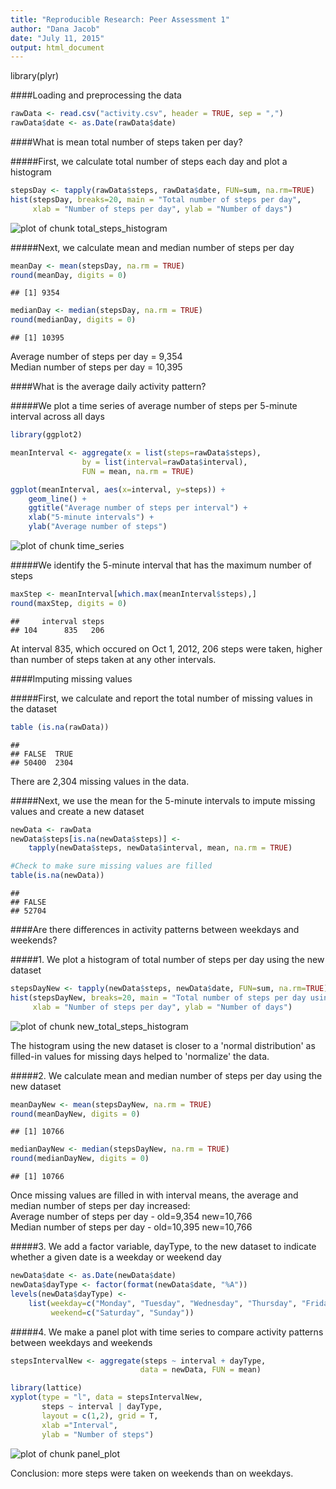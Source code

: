 ```yaml
---
title: "Reproducible Research: Peer Assessment 1"
author: "Dana Jacob"
date: "July 11, 2015"
output: html_document
---
```


library(plyr)

####Loading and preprocessing the data


```r
rawData <- read.csv("activity.csv", header = TRUE, sep = ",")
rawData$date <- as.Date(rawData$date)    
```
    
####What is mean total number of steps taken per day?

#####First, we calculate total number of steps each day and plot a histogram


```r
stepsDay <- tapply(rawData$steps, rawData$date, FUN=sum, na.rm=TRUE)
hist(stepsDay, breaks=20, main = "Total number of steps per day",
     xlab = "Number of steps per day", ylab = "Number of days")
```

![plot of chunk total_steps_histogram](figure/total_steps_histogram-1.png) 

#####Next, we calculate mean and median number of steps per day


```r
meanDay <- mean(stepsDay, na.rm = TRUE)
round(meanDay, digits = 0)
```

```
## [1] 9354
```

```r
medianDay <- median(stepsDay, na.rm = TRUE)
round(medianDay, digits = 0)
```

```
## [1] 10395
```

Average number of steps per day = 9,354  
Median number of steps per day = 10,395

####What is the average daily activity pattern?

#####We plot a time series of average number of steps per 5-minute interval across all days


```r
library(ggplot2)

meanInterval <- aggregate(x = list(steps=rawData$steps),
                by = list(interval=rawData$interval), 
                FUN = mean, na.rm = TRUE)

ggplot(meanInterval, aes(x=interval, y=steps)) + 
    geom_line() +
    ggtitle("Average number of steps per interval") +
    xlab("5-minute intervals") +
    ylab("Average number of steps")
```

![plot of chunk time_series](figure/time_series-1.png) 

#####We identify the 5-minute interval that has the maximum number of steps


```r
maxStep <- meanInterval[which.max(meanInterval$steps),]
round(maxStep, digits = 0)
```

```
##     interval steps
## 104      835   206
```

At interval 835, which occured on Oct 1, 2012, 206 steps were taken, higher than number of steps taken at any other intervals. 

####Imputing missing values

#####First, we calculate and report the total number of missing values in the dataset 


```r
table (is.na(rawData))
```

```
## 
## FALSE  TRUE 
## 50400  2304
```

There are 2,304 missing values in the data. 

#####Next, we use the mean for the 5-minute intervals to impute missing values and create a new dataset


```r
newData <- rawData
newData$steps[is.na(newData$steps)] <- 
    tapply(newData$steps, newData$interval, mean, na.rm = TRUE)

#Check to make sure missing values are filled
table(is.na(newData))
```

```
## 
## FALSE 
## 52704
```

####Are there differences in activity patterns between weekdays and weekends?

#####1. We plot a histogram of total number of steps per day using the new dataset


```r
stepsDayNew <- tapply(newData$steps, newData$date, FUN=sum, na.rm=TRUE)
hist(stepsDayNew, breaks=20, main = "Total number of steps per day using new dataset",
     xlab = "Number of steps per day", ylab = "Number of days")
```

![plot of chunk new_total_steps_histogram](figure/new_total_steps_histogram-1.png) 

The histogram using the new dataset is closer to a 'normal distribution' as filled-in values for missing days helped to 'normalize' the data.

#####2. We calculate mean and median number of steps per day using the new dataset


```r
meanDayNew <- mean(stepsDayNew, na.rm = TRUE)
round(meanDayNew, digits = 0)
```

```
## [1] 10766
```

```r
medianDayNew <- median(stepsDayNew, na.rm = TRUE)
round(medianDayNew, digits = 0)
```

```
## [1] 10766
```

Once missing values are filled in with interval means, the average and median number of steps per day increased:  
Average number of steps per day - old=9,354 new=10,766  
Median number of steps per day - old=10,395 new=10,766

#####3. We add a factor variable, dayType, to the new dataset to indicate whether a given date is a weekday or weekend day


```r
newData$date <- as.Date(newData$date)
newData$dayType <- factor(format(newData$date, "%A"))
levels(newData$dayType) <- 
    list(weekday=c("Monday", "Tuesday", "Wednesday", "Thursday", "Friday"),
         weekend=c("Saturday", "Sunday"))
```

#####4. We make a panel plot with time series to compare activity patterns between weekdays and weekends


```r
stepsIntervalNew <- aggregate(steps ~ interval + dayType,
                             data = newData, FUN = mean)

library(lattice)
xyplot(type = "l", data = stepsIntervalNew,
       steps ~ interval | dayType,
       layout = c(1,2), grid = T,
       xlab ="Interval",
       ylab = "Number of steps")
```

![plot of chunk panel_plot](figure/panel_plot-1.png) 

Conclusion: more steps were taken on weekends than on weekdays.
